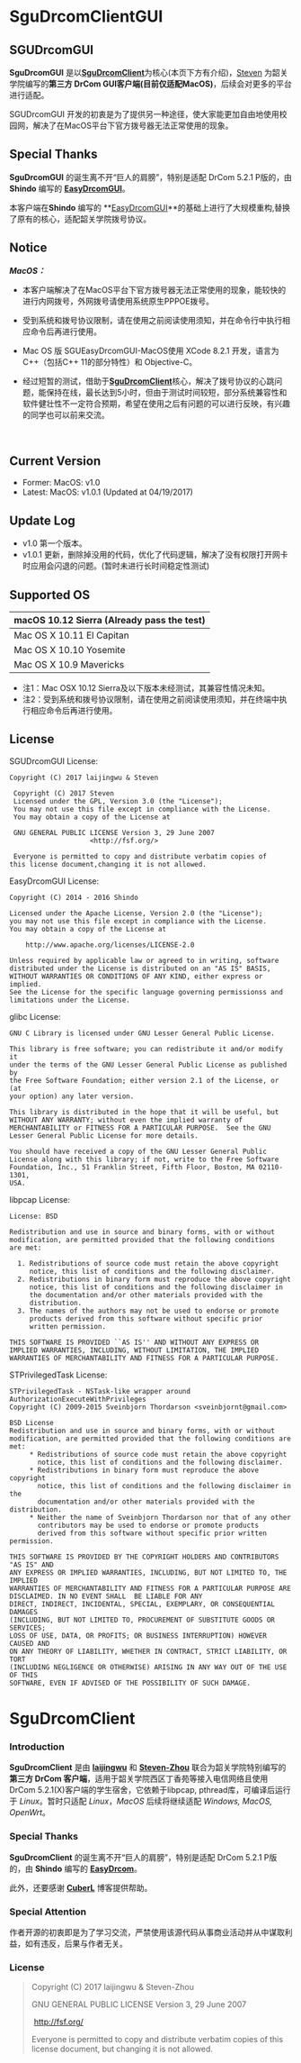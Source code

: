 # SguDrcomClientGUI



## SGUDrcomGUI

**SguDrcomGUI** 是以[**SguDrcomClient**](https://github.com/laijingwu/sgu_drcom_client)为核心(本页下方有介绍)，[Steven](https://github.com/Zhou-Haowei) 为韶关学院编写的**第三方 DrCom GUI客户端(目前仅适配MacOS)**，后续会对更多的平台进行适配。

SGUDrcomGUI 开发的初衷是为了提供另一种途径，使大家能更加自由地使用校园网，解决了在MacOS平台下官方拨号器无法正常使用的现象。



## Special Thanks

**SguDrcomGUI** 的诞生离不开“巨人的肩膀”，特别是适配 DrCom 5.2.1 P版的，由 **Shindo** 编写的 **[EasyDrcomGUI](https://github.com/coverxit/EasyDrcomGUI)**。

本客户端在**Shindo** 编写的 **[EasyDrcomGUI](https://github.com/coverxit/EasyDrcomGUI)**的基础上进行了大规模重构,替换了原有的核心，适配韶关学院拨号协议。



## Notice

***MacOS：***

- 本客户端解决了在MacOS平台下官方拨号器无法正常使用的现象，能较快的进行内网拨号，外网拨号请使用系统原生PPPOE拨号。

- 受到系统和拨号协议限制，请在使用之前阅读使用须知，并在命令行中执行相应命令后再进行使用。

- Mac OS 版 SGUEasyDrcomGUI-MacOS使用 XCode 8.2.1 开发，语言为 C++（包括C++ 11的部分特性）和 Objective-C。

- 经过短暂的测试，借助于[**SguDrcomClient**](https://github.com/laijingwu/sgu_drcom_client)核心，解决了拨号协议的心跳问题，能保持在线，最长达到5小时，但由于测试时间较短，部分系统兼容性和软件健壮性不一定符合预期，希望在使用之后有问题的可以进行反映，有兴趣的同学也可以前来交流。

  ​


## Current Version

- Former: MacOS: v1.0
- Latest: MacOS: v1.0.1 (Updated at 04/19/2017)




## Update Log

- v1.0 第一个版本。
- v1.0.1 更新，删除掉没用的代码，优化了代码逻辑，解决了没有权限打开网卡时应用会闪退的问题。(暂时未进行长时间稳定性测试)



## Supported OS

| macOS 10.12 Sierra (Already pass the test) |
| ---------------------------------------- |
| Mac OS X 10.11 El Capitan                |
| Mac OS X 10.10 Yosemite                  |
| Mac OS X 10.9 Mavericks                  |

- 注1：Mac OSX 10.12 Sierra及以下版本未经测试，其兼容性情况未知。
- 注2：受到系统和拨号协议限制，请在使用之前阅读使用须知，并在终端中执行相应命令后再进行使用。




## License

SGUDrcomGUI License:

```
Copyright (C) 2017 laijingwu & Steven
```

```
 Copyright (C) 2017 Steven
 Licensed under the GPL, Version 3.0 (the "License");
 You may not use this file except in compliance with the License.
 You may obtain a copy of the License at
 
 GNU GENERAL PUBLIC LICENSE Version 3, 29 June 2007	             				
 					<http://fsf.org/>
 
 Everyone is permitted to copy and distribute verbatim copies of              this license document,changing it is not allowed.
```



EasyDrcomGUI License:

```
Copyright (C) 2014 - 2016 Shindo 
```

```
Licensed under the Apache License, Version 2.0 (the "License");
you may not use this file except in compliance with the License.
You may obtain a copy of the License at

	http://www.apache.org/licenses/LICENSE-2.0

Unless required by applicable law or agreed to in writing, software
distributed under the License is distributed on an "AS IS" BASIS,
WITHOUT WARRANTIES OR CONDITIONS OF ANY KIND, either express or implied.
See the License for the specific language governing permissionss and
limitations under the License.
```



glibc License:

```
GNU C Library is licensed under GNU Lesser General Public License.
```

```
This library is free software; you can redistribute it and/or modify it
under the terms of the GNU Lesser General Public License as published by
the Free Software Foundation; either version 2.1 of the License, or (at
your option) any later version.

This library is distributed in the hope that it will be useful, but
WITHOUT ANY WARRANTY; without even the implied warranty of
MERCHANTABILITY or FITNESS FOR A PARTICULAR PURPOSE.  See the GNU
Lesser General Public License for more details.

You should have received a copy of the GNU Lesser General Public
License along with this library; if not, write to the Free Software
Foundation, Inc., 51 Franklin Street, Fifth Floor, Boston, MA 02110-1301,
USA.
```



libpcap License:

```
License: BSD
```

```
Redistribution and use in source and binary forms, with or without
modification, are permitted provided that the following conditions
are met:

  1. Redistributions of source code must retain the above copyright
     notice, this list of conditions and the following disclaimer.
  2. Redistributions in binary form must reproduce the above copyright
     notice, this list of conditions and the following disclaimer in
     the documentation and/or other materials provided with the
     distribution.
  3. The names of the authors may not be used to endorse or promote
     products derived from this software without specific prior
     written permission.

THIS SOFTWARE IS PROVIDED ``AS IS'' AND WITHOUT ANY EXPRESS OR
IMPLIED WARRANTIES, INCLUDING, WITHOUT LIMITATION, THE IMPLIED
WARRANTIES OF MERCHANTABILITY AND FITNESS FOR A PARTICULAR PURPOSE.
```



STPrivilegedTask License:

```
STPrivilegedTask - NSTask-like wrapper around AuthorizationExecuteWithPrivileges
Copyright (C) 2009-2015 Sveinbjorn Thordarson <sveinbjornt@gmail.com>
 
BSD License
Redistribution and use in source and binary forms, with or without
modification, are permitted provided that the following conditions are met:
     * Redistributions of source code must retain the above copyright
       notice, this list of conditions and the following disclaimer.
     * Redistributions in binary form must reproduce the above copyright
       notice, this list of conditions and the following disclaimer in the
       documentation and/or other materials provided with the distribution.
     * Neither the name of Sveinbjorn Thordarson nor that of any other
       contributors may be used to endorse or promote products
       derived from this software without specific prior written permission.
  
THIS SOFTWARE IS PROVIDED BY THE COPYRIGHT HOLDERS AND CONTRIBUTORS "AS IS" AND
ANY EXPRESS OR IMPLIED WARRANTIES, INCLUDING, BUT NOT LIMITED TO, THE IMPLIED
WARRANTIES OF MERCHANTABILITY AND FITNESS FOR A PARTICULAR PURPOSE ARE
DISCLAIMED. IN NO EVENT SHALL  BE LIABLE FOR ANY
DIRECT, INDIRECT, INCIDENTAL, SPECIAL, EXEMPLARY, OR CONSEQUENTIAL DAMAGES
(INCLUDING, BUT NOT LIMITED TO, PROCUREMENT OF SUBSTITUTE GOODS OR SERVICES;
LOSS OF USE, DATA, OR PROFITS; OR BUSINESS INTERRUPTION) HOWEVER CAUSED AND
ON ANY THEORY OF LIABILITY, WHETHER IN CONTRACT, STRICT LIABILITY, OR TORT
(INCLUDING NEGLIGENCE OR OTHERWISE) ARISING IN ANY WAY OUT OF THE USE OF THIS
SOFTWARE, EVEN IF ADVISED OF THE POSSIBILITY OF SUCH DAMAGE.
```



# SguDrcomClient

### Introduction

**SguDrcomClient** 是由 **[laijingwu](https://laijingwu.com)** 和 **[Steven-Zhou](https://github.com/Zhou-Haowei)** 联合为韶关学院特别编写的**第三方 DrCom 客户端**，适用于韶关学院西区丁香苑等接入电信网络且使用DrCom 5.2.1(X)客户端的学生宿舍，它依赖于libpcap, pthread库，可编译后运行于 *Linux*。暂时只适配 *Linux*，*MacOS* 后续将继续适配 *Windows, MacOS, OpenWrt*。

### Special Thanks

**SguDrcomClient** 的诞生离不开“巨人的肩膀”，特别是适配 DrCom 5.2.1 P版的，由 **Shindo** 编写的 **[EasyDrcom](https://github.com/coverxit/EasyDrcom)**。

此外，还要感谢 [**CuberL**](http://cuberl.com/2016/09/17/make-a-drcom-client-by-yourself/) 博客提供帮助。

### Special Attention

作者开源的初衷即是为了学习交流，严禁使用该源代码从事商业活动并从中谋取利益，如有违反，后果与作者无关。

### License

> Copyright (C) 2017 laijingwu & Steven-Zhou
>
> GNU GENERAL PUBLIC LICENSE Version 3, 29 June 2007
>
> ​	<http://fsf.org/>
>
> Everyone is permitted to copy and distribute verbatim copies of this license document, but changing it is not allowed.



